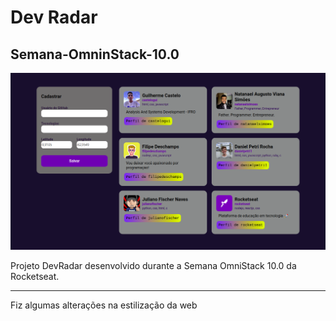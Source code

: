 # Dev Radar
## Semana-OmninStack-10.0


![Dev Radar](/images/DevRadar.png)

Projeto DevRadar desenvolvido durante a Semana OmniStack 10.0 da Rocketseat.

-------------------------

Fiz algumas alterações na estilização da web
